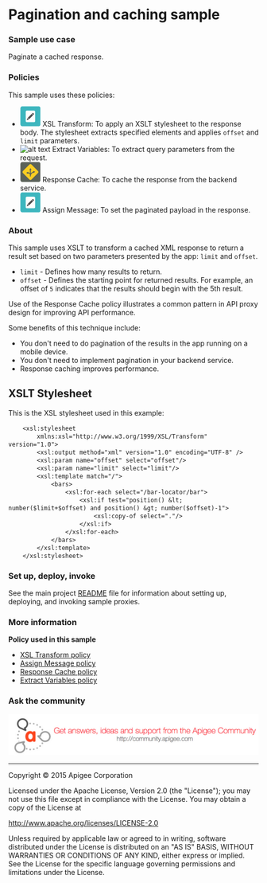 

# Pagination and caching sample


### Sample use case

Paginate a cached response.

### Policies 

This sample uses these policies: 

* ![alt text](../../images/icon-assign-message.jpg "XSLT policy") XSL Transform: To apply an XSLT stylesheet to the response body. The stylesheet extracts specified elements and applies `offset` and `limit` parameters. 
* ![alt text](../../images/icon-policy-extract-variables.jpg "Extract Variables policy") Extract Variables: To extract query parameters from the request.  
* ![alt text](../../images/icon_policy_traffic-management.jpg "Response Cache policy") Response Cache: To cache the response from the backend service.
* ![alt text](../../images/icon-assign-message.jpg "Assign Message policy") Assign Message: To set the paginated payload in the response.


### About

This sample uses XSLT to transform a cached XML response to return a result set based on two parameters presented by the app: `limit` and `offset`.

* `limit` - Defines how many results to return. 
* `offset` - Defines the starting point for returned results. For example, an offset of `5` indicates that the results should begin with the 5th result.

Use of the Response Cache policy illustrates a common pattern in API proxy design for improving API performance.

Some benefits of this technique include:

* You don't need to do pagination of the results in the app running on a mobile device.
* You don't need to implement pagination in your backend service.
* Response caching improves performance. 
 

## XSLT Stylesheet

This is the XSL stylesheet used in this example:

```
    <xsl:stylesheet
        xmlns:xsl="http://www.w3.org/1999/XSL/Transform" version="1.0">
        <xsl:output method="xml" version="1.0" encoding="UTF-8" />
        <xsl:param name="offset" select="offset"/>
        <xsl:param name="limit" select="limit"/>
        <xsl:template match="/">
            <bars>
                <xsl:for-each select="/bar-locator/bar">
                    <xsl:if test="position() &lt; number($limit+$offset) and position() &gt; number($offset)-1">
                        <xsl:copy-of select="."/>
                    </xsl:if>
                </xsl:for-each>
            </bars>
        </xsl:template>
    </xsl:stylesheet>
```


### Set up, deploy, invoke

See the main project [README](../../README.md) file for information about setting up, deploying, and invoking sample proxies.

### More information

**Policy used in this sample**

* [XSL Transform policy](http://apigee.com/docs/api-services/reference/xsl-transform-policy)
* [Assign Message policy](http://apigee.com/docs/api-services/reference/xml-json-policy)
* [Response Cache policy](http://apigee.com/docs/api-services/reference/response-cache-policy)
* [Extract Variables policy](http://apigee.com/docs/api-services/reference/extract-variables-policy)


### Ask the community

[![alt text](../../images/apigee-community.png "Apigee Community is a great place to ask questions and find answers about developing API proxies. ")](https://community.apigee.com?via=github)

---

Copyright © 2015 Apigee Corporation

Licensed under the Apache License, Version 2.0 (the "License"); you may not use
this file except in compliance with the License. You may obtain a copy
of the License at

http://www.apache.org/licenses/LICENSE-2.0

Unless required by applicable law or agreed to in writing, software
distributed under the License is distributed on an "AS IS" BASIS,
WITHOUT WARRANTIES OR CONDITIONS OF ANY KIND, either express or implied.
See the License for the specific language governing permissions and
limitations under the License.

